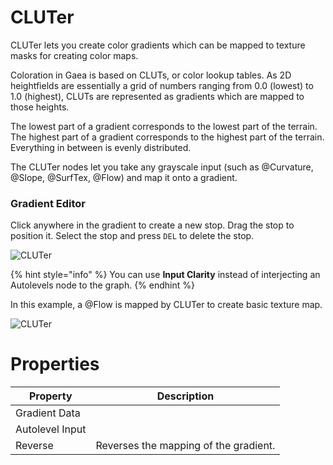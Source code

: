 # CLUTer



CLUTer lets you create color gradients which can be mapped to texture masks for creating color maps.

Coloration in Gaea is based on CLUTs, or color lookup tables. As 2D heightfields are essentially a grid of numbers ranging from 0.0 (lowest) to 1.0 (highest), CLUTs are represented as gradients which are mapped to those heights.

The lowest part of a gradient corresponds to the lowest part of the terrain. The highest part of a gradient corresponds to the highest part of the terrain. Everything in between is evenly distributed.

The CLUTer nodes let you take any grayscale input (such as @Curvature, @Slope, @SurfTex, @Flow) and map it onto a gradient.

### Gradient Editor
Click anywhere in the gradient to create a new stop. Drag the stop to position it. Select the stop and press `DEL` to delete the stop.

![CLUTer](../../images/CLUT-sample.webp)

{% hint style="info" %}
You can use **Input Clarity** instead of interjecting an Autolevels node to the graph.
{% endhint %}

In this example, a @Flow is mapped by CLUTer to create basic texture map.

![CLUTer](../../images/CLUT-sample2.webp)



# Properties


| Property | Description| 
| -------- | -----------|
| Gradient Data |  |
| Autolevel Input |  |
| Reverse | Reverses the mapping of the gradient. |





